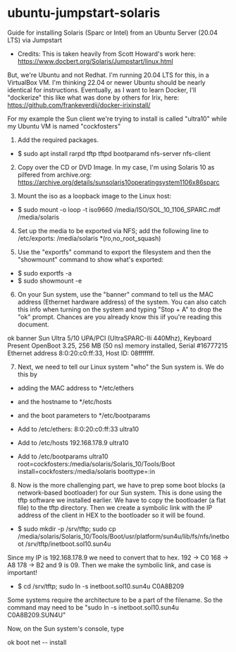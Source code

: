 # ubuntu-jumpstart-solaris
Guide for installing Solaris (Sparc or Intel) from an Ubuntu Server (20.04 LTS) via Jumpstart

* Credits:
This is taken heavily from Scott Howard's work here:
https://www.docbert.org/Solaris/Jumpstart/linux.html

But, we're Ubuntu and not Redhat. I'm running 20.04 LTS for this, in a VirtualBox VM. I'm thinking 22.04 or newer Ubuntu should be nearly identical for instructions. Eventually, as I want to learn Docker, I'll "dockerize" this like what was done by others for Irix, here: https://github.com/frankeverdij/docker-irixinstall/

For my example the Sun client we're trying to install is called "ultra10" while my Ubuntu VM is named "cockfosters"

1) Add the required packages.
* $ sudo apt install rarpd tftp tftpd bootparamd nfs-server nfs-client 

2) Copy over the CD or DVD Image. In my case, I'm using Solaris 10 as pilfered from archive.org:
https://archive.org/details/sunsolaris10operatingsystem1106x86sparc

3) Mount the iso as a loopback image to the Linux host:
* $ sudo mount -o loop -t iso9660 /media/ISO/SOL_10_1106_SPARC.mdf /media/solaris

4) Set up the media to be exported via NFS; add the following line to /etc/exports:
/media/solaris *(ro,no_root_squash)

5) Use the "exportfs" command to export the filesystem and then the "showmount" command to show what's exported:
* $ sudo exportfs -a
* $ sudo showmount -e

6) On your Sun system, use the "banner" command to tell us the MAC address (Ethernet hardware address) of the system. You can also catch this info when turning on the system and typing "Stop + A" to drop the "ok" prompt. Chances are you already know this iif you're reading this document.

ok banner
Sun Ultra 5/10 UPA/PCI (UltraSPARC-IIi 440Mhz), Keyboard Present
OpenBoot 3.25, 256 MB (50 ns) memory installed, Serial #16777215
Ethernet address 8:0:20:c0:ff:33, Host ID: 08fffffff.

7) Next, we need to tell our Linux system "who" the Sun system is. We do this by
* adding the MAC address to */etc/ethers 
* and the hostname to */etc/hosts
* and the boot parameters to */etc/bootparams

* Add to /etc/ethers:
8:0:20:c0:ff:33 ultra10

* Add to /etc/hosts
192.168.178.9 ultra10

* Add to /etc/bootparams
ultra10  root=cockfosters:/media/solaris/Solaris_10/Tools/Boot install=cockfosters:/media/solaris boottype=:in

8) Now is the more challenging part, we have to prep some boot blocks (a network-based bootloader) for our Sun system. This is done using the tftp software we installed earlier. We have to copy the bootloader (a flat file) to the tftp directory. Then we create a symbolic link with the IP address of the client in HEX to the bootloader so it will be found.

* $ sudo mkdir -p /srv/tftp; sudo cp /media/solaris/Solaris_10/Tools/Boot/usr/platform/sun4u/lib/fs/nfs/inetboot /srv/tftp/inetboot.sol10.sun4u

Since my IP is 192.168.178.9 we need to convert that to hex. 192 -> C0 168 -> A8 178 -> B2 and 9 is 09. Then we make the symbolic link, and case is important!

* $ cd /srv/tftp; sudo ln -s inetboot.sol10.sun4u C0A8B209

Some systems require the architecture to be a part of the filename. So the command may need to be "sudo ln -s inetboot.sol10.sun4u C0A8B209.SUN4U"

Now, on the Sun system's console, type

ok boot net -- install

